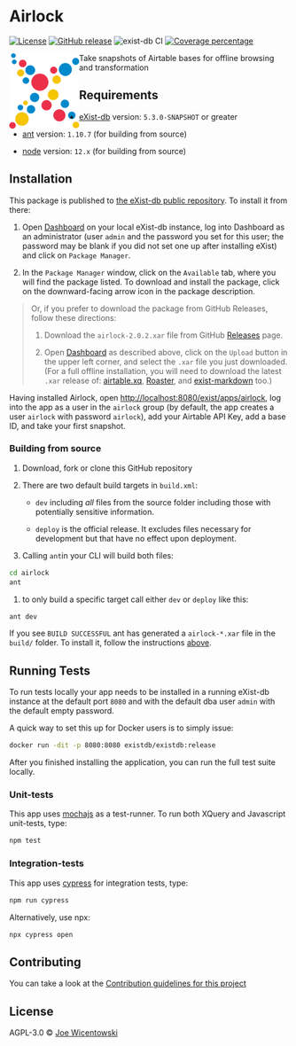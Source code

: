 # Airlock

[![License][license-img]][license-url]
[![GitHub release][release-img]][release-url]
![exist-db CI](https://github.com/joewiz/airlock/workflows/exist-db%20CI/badge.svg)
[![Coverage percentage][coveralls-image]][coveralls-url]

<img src="icon.png" align="left" width="25%"/>

Take snapshots of Airtable bases for offline browsing and transformation

## Requirements

*   [eXist-db](https://exist-db.org) version: `5.3.0-SNAPSHOT` or greater
    
*   [ant](https://ant.apache.org) version: `1.10.7` \(for building from source\)

*   [node](https://nodejs.org) version: `12.x` \(for building from source\)


## Installation

This package is published to [the eXist-db public repository](https://exist-db.org/exist/apps/public-repo). To install it from there:

1.  Open [Dashboard](http://localhost:8080/exist/apps/dashboard/index.html) on your local eXist-db instance, log into Dashboard as an administrator (user `admin` and the password you set for this user; the password may be blank if you did not set one up after installing eXist) and click on `Package Manager`. 

2.  In the `Package Manager` window, click on the `Available` tab, where you will find the package listed. To download and install the package, click on the downward-facing arrow icon in the package description.

> Or, if you prefer to download the package from GitHub Releases, follow these directions:
> 
> 1.  Download the `airlock-2.0.2.xar` file from GitHub [Releases](https://github.com/joewiz/airlock/releases) page.
> 
> 2.  Open [Dashboard](http://localhost:8080/exist/apps/dashboard/index.html) as described above, click on the `Upload` button in the upper left corner, and select the `.xar` file you just downloaded. (For a full offline installation, you will need to download the latest `.xar` release of: [airtable.xq](https://github.com/joewiz/airtable.xq), [Roaster](https://github.com/eeditiones/roaster), and [exist-markdown](https://github.com/eXist-db/exist-markdown) too.)

Having installed Airlock, open <http://localhost:8080/exist/apps/airlock>, log into the app as a user in the `airlock` group (by default, the app creates a user `airlock` with password `airlock`), add your Airtable API Key, add a base ID, and take your first snapshot.

### Building from source

1.  Download, fork or clone this GitHub repository
2.  There are two default build targets in `build.xml`:
    *   `dev` including *all* files from the source folder including those with potentially sensitive information.
  
    *   `deploy` is the official release. It excludes files necessary for development but that have no effect upon deployment.
  
3.  Calling `ant`in your CLI will build both files:
  
```bash
cd airlock
ant
```

   1. to only build a specific target call either `dev` or `deploy` like this:
   ```bash   
   ant dev
   ```   

If you see `BUILD SUCCESSFUL` ant has generated a `airlock-*.xar` file in the `build/` folder. To install it, follow the instructions [above](#installation).



## Running Tests

To run tests locally your app needs to be installed in a running eXist-db instance at the default port `8080` and with the default dba user `admin` with the default empty password.

A quick way to set this up for Docker users is to simply issue:

```bash
docker run -dit -p 8080:8080 existdb/existdb:release
```

After you finished installing the application, you can run the full test suite locally.

### Unit-tests

This app uses [mochajs](https://mochajs.org) as a test-runner. To run both XQuery and Javascript unit-tests, type:

```bash
npm test
```

### Integration-tests

This app uses [cypress](https://www.cypress.io) for integration tests, type:

```bash
npm run cypress
```

Alternatively, use npx:

```bash
npx cypress open
```


## Contributing

You can take a look at the [Contribution guidelines for this project](.github/CONTRIBUTING.md)

## License

AGPL-3.0 © [Joe Wicentowski](https://joewiz.org)

[license-img]: https://img.shields.io/badge/license-AGPL%20v3-blue.svg
[license-url]: https://www.gnu.org/licenses/agpl-3.0
[release-img]: https://img.shields.io/github/v/release/joewiz/airlock
[release-url]: https://github.com/joewiz/airlock/releases/latest
[coveralls-image]: https://coveralls.io/repos/joewiz/airlock/badge.svg
[coveralls-url]: https://coveralls.io/r/joewiz/airlock
